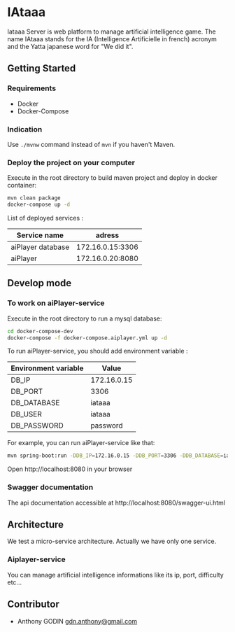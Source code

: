 # IAtaaa

Iataaa Server is web platform to manage artificial intelligence game. The name IAtaaa stands for the IA (Intelligence Artificielle in french) acronym and the Yatta japanese word for "We did it".

## Getting Started
### Requirements
* Docker
* Docker-Compose

### Indication
Use `./mvnw` command instead of `mvn` if you haven't Maven.

### Deploy the project on your computer
Execute in the root directory to build maven project and deploy in docker container:
```sh
mvn clean package 
docker-compose up -d
```
List of deployed services :

Service name | adress
------ | ------ 
aiPlayer database | 172.16.0.15:3306 |
aiPlayer | 172.16.0.20:8080 |

## Develop mode
### To work on aiPlayer-service
Execute in the root directory to run a mysql database:
```sh
cd docker-compose-dev
docker-compose -f docker-compose.aiplayer.yml up -d
```
To run aiPlayer-service, you should add environment variable :

Environment variable | Value
------ | ------ 
DB_IP | 172.16.0.15 |
DB_PORT | 3306 |
DB_DATABASE | iataaa |
DB_USER | iataaa |
DB_PASSWORD | password |

For example, you can run aiPlayer-service like that:
```sh
mvn spring-boot:run -DDB_IP=172.16.0.15 -DDB_PORT=3306 -DDB_DATABASE=iataaa -DDB_USER=iataaa -DDB_PASSWORD=password
```
Open http://localhost:8080 in your browser

### Swagger documentation
The api documentation accessible at http://localhost:8080/swagger-ui.html

## Architecture
We test a micro-service architecture. Actually we have only one service.

### Aiplayer-service
You can manage artificial intelligence informations like its ip, port, difficulty etc...

## Contributor
* Anthony GODIN <gdn.anthony@gmail.com>

